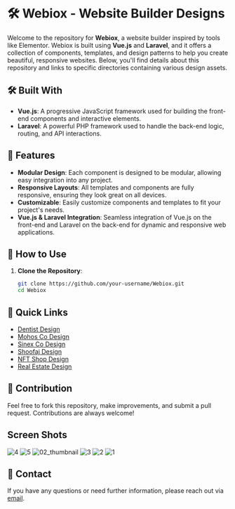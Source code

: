 # 🛠️ Webiox - Website Builder Designs

Welcome to the repository for **Webiox**, a website builder inspired by tools like Elementor. Webiox is built using **Vue.js** and **Laravel**, and it offers a collection of components, templates, and design patterns to help you create beautiful, responsive websites. Below, you'll find details about this repository and links to specific directories containing various design assets.

## 🛠️ Built With

- **Vue.js**: A progressive JavaScript framework used for building the front-end components and interactive elements.
- **Laravel**: A powerful PHP framework used to handle the back-end logic, routing, and API interactions.

## 🌟 Features

- **Modular Design**: Each component is designed to be modular, allowing easy integration into any project.
- **Responsive Layouts**: All templates and components are fully responsive, ensuring they look great on all devices.
- **Customizable**: Easily customize components and templates to fit your project's needs.
- **Vue.js & Laravel Integration**: Seamless integration of Vue.js on the front-end and Laravel on the back-end for dynamic and responsive web applications.

## 📄 How to Use

1. **Clone the Repository**: 
   ```bash
   git clone https://github.com/your-username/Webiox.git
   cd Webiox

## 🔗 Quick Links

- [Dentist Design](dentist/)
- [Mohos Co Design](mohos/)
- [Sinex Co Design](sinex/)
- [Shoofaj Design](shoofaj/)
- [NFT Shop Design](nft-shop/)
- [Real Estate Design](real-estate/)


## 📝 Contribution

Feel free to fork this repository, make improvements, and submit a pull request. Contributions are always welcome!


## Screen Shots
![4](https://github.com/user-attachments/assets/971cf22b-ff90-4bd6-98f7-c47372d9266d)
![5](https://github.com/user-attachments/assets/e2339345-aebe-4a0f-8569-48b2da946b44)
![02_thumbnail](https://github.com/user-attachments/assets/56d9e3dc-ae7d-4ba4-bce6-a39418f9cf1a)
![3](https://github.com/user-attachments/assets/85636c35-68a1-435b-b4f3-f5c851bc6563)
![2](https://github.com/user-attachments/assets/19bef512-a7eb-4129-b99c-dc3a5ae2044d)
![1](https://github.com/user-attachments/assets/0de24a81-a600-4999-9cf2-16a34da36cda)

## 📧 Contact

If you have any questions or need further information, please reach out via [email](mailto:msalehi090@gmail.com).
